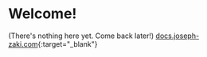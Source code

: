 # Welcome!
(There's nothing here yet. Come back later!)
[docs.joseph-zaki.com](https://docs.joseph-zaki.com/){:target="_blank"}

